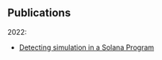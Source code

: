 ## Publications

2022:  
- [Detecting simulation in a Solana Program](./2022-02-01%20Detecting%20simulation%20in%20a%20Solana%20program/publication.md)